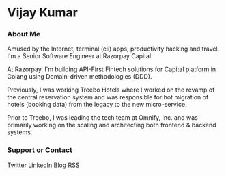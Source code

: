 # Vijay Kumar

### About Me
Amused by the Internet, terminal (cli) apps, productivity hacking and travel. I'm a Senior Software Engineer at Razorpay Capital.

At Razorpay, I'm building API-First Fintech solutions for Capital platform in Golang using Domain-driven methodologies (DDD).

Previously, I was working Treebo Hotels where I worked on the revamp of the central reservation system and was responsible for hot migration of hotels (booking data) from the legacy to the new micro-service.

Prior to Treebo, I was leading the tech team at Omnify, Inc. and was primarily working on the scaling and architecting both frontend & backend systems.

### Support or Contact

[Twitter](https://www.twitter.com/nvjkmr)
[LinkedIn](https://www.linkedin.com/in/nvjkmr/)
[Blog](http://blog.nvijaykumar.me/)
[RSS](https://blog.nvijaykumar.me/rss)
